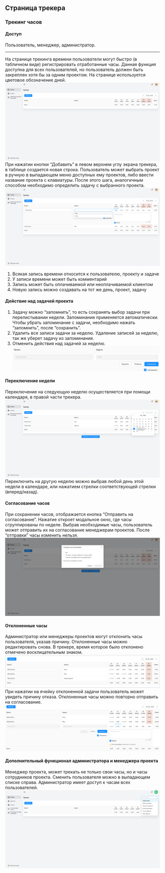 ## Страница трекера
### Трекинг часов
#### Доступ
Пользователь, менеджер, администратор.
***
На странице трекинга времени пользователи могут быстро (в табличном виде) регистрировать отработанные часы. Данная функция доступна для всех пользователей, но пользователь должен быть закреплен хотя бы за одним проектом.  На странице используется цветовое обозначение дней.
![tracker](./images/image20.png)
При нажатии кнопки “Добавить” в левом верхнем углу экрана трекера, в таблице создается новая строка. Пользователь может выбрать проект в ручную в выпадающем меню доступных ему проектов, либо ввести название проекта с клавиатуры. После этого шага, аналогичным способом необходимо определить задачу с выбранного проекта.
![enter image description here](./images/image93.png)
1.  Всякая запись времени относится к пользователю, проекту и задаче
2.  У записи времени может быть комментарий
3.  Запись может быть оплачиваемой или неоплачиваемой клиентом
4.  Новую запись можно создавать на тот же день, проект, задачу
#### Действие над задачей проекта
1.  Задачу можно “запомнить”, то есть сохранять выбор задачи при перелистывании недели. Запоминание применяется автоматически. Чтобы убрать запоминание с задачи, необходимо нажать “запомнить”, после  “сохранить”.
2.  Удалить все записи задачи за неделю. Удаление записей за неделю, так же уберет задачу из запоминания.
3.  Отменить действия над задачей за неделю.
![enter image description here](./images/image38.png)
#### Переключение недели
Переключение на следующую неделю осуществляется при помощи календаря, в правой части трекера.
![enter image description here](./images/image67.png)
Переключить на другую неделю можно выбрав любой день этой недели в календаре, или нажатием стрелки соответствующей стрелки (вперед/назад).
#### Согласование часов
При сохранении часов, отображается кнопка “Отправить на согласование”. Нажатие откроет модальное окно, где часы сгруппированы по неделе. Выбрав необходимые часы, пользователь может отправить их на согласование менеджерам проектов. После “отправки” часы изменить нельзя.
![enter image description here](./images/image28.png)
#### Отклоненные часы
Администратор или менеджеры проектов могут отклонить часы пользователя, указав причину. Отклоненные часы можно редактировать снова. В трекере, время которое было отклонено отмечено восклицательным знаком.
![enter image description here](./images/image14.png)
При нажатии на ячейку отклоненной задачи пользователь может увидеть причину отказа. Отклоненные часы можно повторно отправить на согласование.
![enter image description here](./images/image1.png)
#### Дополнительный функционал администратора и менеджера проекта
Менеджер проекта, может трекать не только свои часы, но и часы сотрудников проекта. Сменить пользователя можно в выпадающем списке справа. Администратор имеет доступ к часам всех пользователей.
![enter image description here](./images/image30.png)